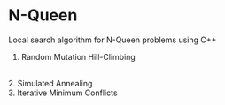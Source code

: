 # N-Queen
Local search algorithm for N-Queen problems using C++
<br>
1. Random Mutation Hill-Climbing
<br>
2. Simulated Annealing
<br>
3. Iterative Minimum Conflicts 
